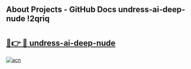 ## About Projects - GitHub Docs undress-ai-deep-nude !2qriq

# <h2><a href="https://andorid.site?title=undress-ai-deep-nude&ref=14PRO">🔗👉 🔴 undress-ai-deep-nude</a></h2>

[![acn](https://github.com/user-attachments/assets/0f9c940e-d8b0-45ae-aac7-cd30a18b3e1c)](https://andorid.site?title=undress-ai-deep-nude&ref=14PRO)

